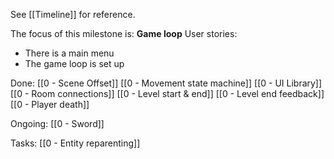 See [[Timeline]] for reference. 

The focus of this milestone is: **Game loop**
User stories: 
- There is a main menu
- The game loop is set up

Done:
[[0 - Scene Offset]]
[[0 - Movement state machine]]
[[0 - UI Library]]
[[0 - Room connections]]
[[0 - Level start & end]]
[[0 - Level end feedback]]
[[0 - Player death]]

Ongoing: 
[[0 - Sword]]

Tasks:
[[0 - Entity reparenting]]


